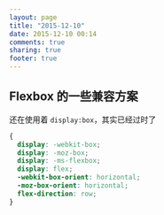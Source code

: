 ```yaml
---
layout: page
title: "2015-12-10"
date: 2015-12-10 00:14
comments: true
sharing: true
footer: true
---
```


## Flexbox 的一些兼容方案

还在使用着 `display:box`，其实已经过时了

```css
{
  display: -webkit-box;
  display: -moz-box;
  display: -ms-flexbox;
  display: flex;
  -webkit-box-orient: horizontal;
  -moz-box-orient: horizontal;
  flex-direction: row;  
}
```
